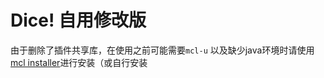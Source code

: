 # Dice! 自用修改版
由于删除了插件共享库，在使用之前可能需要`mcl-u`
以及缺少java环境时请使用[mcl installer](https://github.com/iTXTech/mcl-installer)进行安装（或自行安装